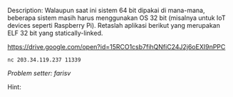 Description:
Walaupun saat ini sistem 64 bit dipakai di mana-mana, beberapa sistem masih harus menggunakan OS 32 bit (misalnya untuk IoT devices seperti Raspberry Pi). Retaslah aplikasi berikut yang merupakan ELF 32 bit yang statically-linked.

https://drive.google.com/open?id=15RCO1csb7fihQNfiC24J2j6oEXI9nPPC

`nc 203.34.119.237 11339`


*Problem setter: farisv*

Hint:
